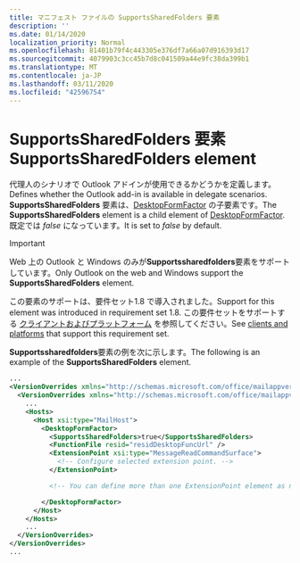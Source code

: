 ```yaml
---
title: マニフェスト ファイルの SupportsSharedFolders 要素
description: ''
ms.date: 01/14/2020
localization_priority: Normal
ms.openlocfilehash: 81401b79f4c443305e376df7a66a07d916393d17
ms.sourcegitcommit: 4079903c3cc45b7d8c041509a44e9fc38da399b1
ms.translationtype: MT
ms.contentlocale: ja-JP
ms.lasthandoff: 03/11/2020
ms.locfileid: "42596754"
---
```

# <a name="supportssharedfolders-element"></a><span data-ttu-id="e560b-102">SupportsSharedFolders 要素</span><span class="sxs-lookup"><span data-stu-id="e560b-102">SupportsSharedFolders element</span></span>

<span data-ttu-id="e560b-103">代理人のシナリオで Outlook アドインが使用できるかどうかを定義します。</span><span class="sxs-lookup"><span data-stu-id="e560b-103">Defines whether the Outlook add-in is available in delegate scenarios.</span></span> <span data-ttu-id="e560b-104">**SupportsSharedFolders** 要素は、[DesktopFormFactor](desktopformfactor.md) の子要素です。</span><span class="sxs-lookup"><span data-stu-id="e560b-104">The **SupportsSharedFolders** element is a child element of [DesktopFormFactor](desktopformfactor.md).</span></span> <span data-ttu-id="e560b-105">既定では *false* になっています。</span><span class="sxs-lookup"><span data-stu-id="e560b-105">It is set to *false* by default.</span></span>

> [!IMPORTANT]
> <span data-ttu-id="e560b-106">Web 上の Outlook と Windows のみが**Supportssharedfolders**要素をサポートしています。</span><span class="sxs-lookup"><span data-stu-id="e560b-106">Only Outlook on the web and Windows support the **SupportsSharedFolders** element.</span></span>
>
> <span data-ttu-id="e560b-107">この要素のサポートは、要件セット1.8 で導入されました。</span><span class="sxs-lookup"><span data-stu-id="e560b-107">Support for this element was introduced in requirement set 1.8.</span></span> <span data-ttu-id="e560b-108">この要件セットをサポートする [クライアントおよびプラットフォーム](../../reference/requirement-sets/outlook-api-requirement-sets.md#requirement-sets-supported-by-exchange-servers-and-outlook-clients) を参照してください。</span><span class="sxs-lookup"><span data-stu-id="e560b-108">See [clients and platforms](../../reference/requirement-sets/outlook-api-requirement-sets.md#requirement-sets-supported-by-exchange-servers-and-outlook-clients) that support this requirement set.</span></span>

<span data-ttu-id="e560b-109">**Supportssharedfolders**要素の例を次に示します。</span><span class="sxs-lookup"><span data-stu-id="e560b-109">The following is an example of the **SupportsSharedFolders** element.</span></span>

```XML
...
<VersionOverrides xmlns="http://schemas.microsoft.com/office/mailappversionoverrides" xsi:type="VersionOverridesV1_0">
  <VersionOverrides xmlns="http://schemas.microsoft.com/office/mailappversionoverrides/1.1" xsi:type="VersionOverridesV1_1">
    ...
    <Hosts>
      <Host xsi:type="MailHost">
        <DesktopFormFactor>
          <SupportsSharedFolders>true</SupportsSharedFolders>
          <FunctionFile resid="residDesktopFuncUrl" />
          <ExtensionPoint xsi:type="MessageReadCommandSurface">
            <!-- Configure selected extension point. -->
          </ExtensionPoint>

          <!-- You can define more than one ExtensionPoint element as needed. -->

        </DesktopFormFactor>
      </Host>
    </Hosts>
    ...
  </VersionOverrides>
</VersionOverrides>
...
```
